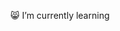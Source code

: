 😸 I’m currently learning


<!---
JE-ai-code/JE-ai-code is a ✨ special ✨ repository because its `README.md` (this file) appears on your GitHub profile.
You can click the Preview link to take a look at your changes.
--->
